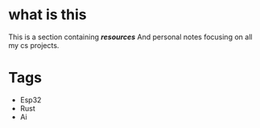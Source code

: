 # what is this 

This is a section containing *__resources__* 
And personal notes focusing on all my cs projects.

# Tags

- Esp32
- Rust
- Ai
